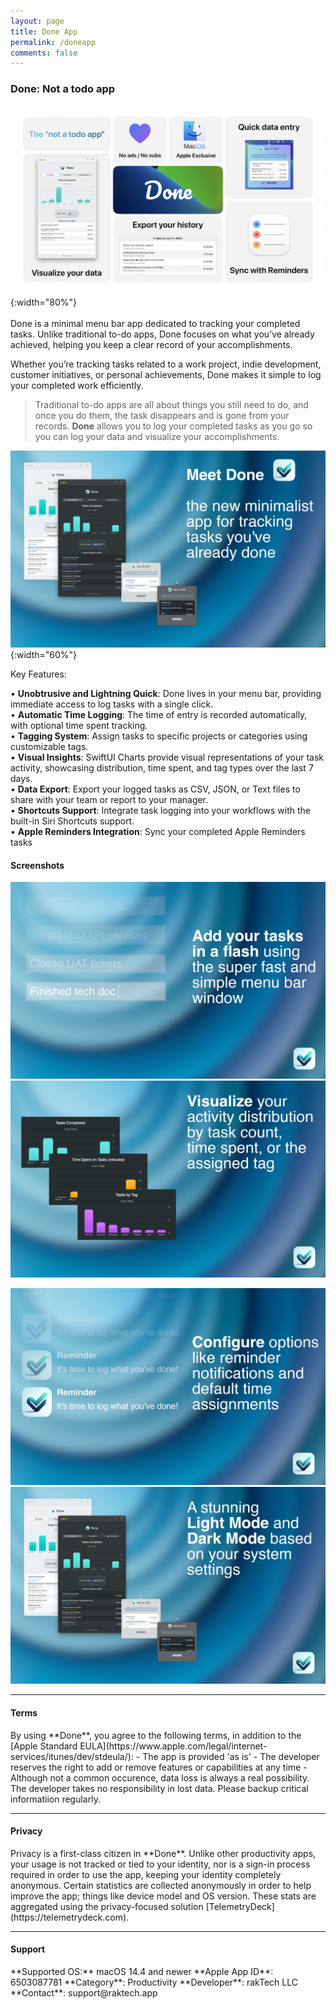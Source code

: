 ```yaml
---
layout: page
title: Done App
permalink: /doneapp
comments: false
---
```

### Done: Not a todo app
![Meet Done](assets/images/DoneApp/Done_Bento.jpeg){:width="80%"}
<br>
<br>
Done is a minimal menu bar app dedicated to tracking your completed tasks. Unlike traditional to-do apps, Done focuses on what you’ve already achieved, helping you keep a clear record of your accomplishments.

Whether you’re tracking tasks related to a work project, indie development, customer initiatives, or personal achievements, Done makes it simple to log your completed work efficiently.

> Traditional to-do apps are all about things you still need to do, and once you do them, the task disappears and is gone from your records. **Done** allows you to log your completed tasks as you go so you can log your data and visualize your accomplishments. 

![Meet Done](assets/images/DoneApp/meet.png){:width="60%"}

Key Features:

•	**Unobtrusive and Lightning Quick**: Done lives in your menu bar, providing immediate access to log tasks with a single click.  
•	**Automatic Time Logging**: The time of entry is recorded automatically, with optional time spent tracking.  
•	**Tagging System**: Assign tasks to specific projects or categories using customizable tags.  
•	**Visual Insights**: SwiftUI Charts provide visual representations of your task activity, showcasing distribution, time spent, and tag types over the last 7 days.  
•	**Data Export**: Export your logged tasks as CSV, JSON, or Text files to share with your team or report to your manager.  
• **Shortcuts Support**: Integrate task logging into your workflows with the built-in Siri Shortcuts support.   
• **Apple Reminders Integration**: Sync your completed Apple Reminders tasks  

#### Screenshots
<p float="left">
<img src="assets/images/DoneApp/Text Add.png" width="600" />
<img src="assets/images/DoneApp/Charts.png" width="600" />
</p>
<p float="left">
<img src="assets/images/DoneApp/Reminders.png" width="600" />
<img src="assets/images/DoneApp/Dark Mode.png" width="600" />
</p>

---
<h4 id="terms">Terms</h4>
By using **Done**, you agree to the following terms, in addition to the [Apple Standard EULA](https://www.apple.com/legal/internet-services/itunes/dev/stdeula/):
- The app is provided 'as is'
- The developer reserves the right to add or remove features or capabilities at any time
- Although not a common occurence, data loss is always a real possibility. The developer takes no responsibility in lost data. Please backup critical informatiion regularly. 

---
<h4 id="privacy">Privacy</h4>
Privacy is a first-class citizen in **Done**. Unlike other productivity apps, your usage is not tracked or tied to your identity, nor is a sign-in process required in order to use the app, keeping your identity completely anonymous. Certain statistics are collected anonymously in order to help improve the app; things like device model and OS version. These stats are aggregated using the privacy-focused solution [TelemetryDeck](https://telemetrydeck.com).

---
<h4 id="support">Support</h4>
**Supported OS:** macOS 14.4 and newer  
**Apple App ID**: 6503087781  
**Category**: Productivity  
**Developer**: rakTech LLC  
**Contact**: support@raktech.app  